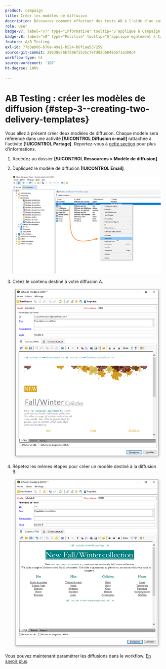 ```yaml
---
product: campaign
title: Créer les modèles de diffusion
description: Découvrez comment effectuer des tests AB à lʼaide dʼun cas dʼutilisation spécifique.
role: User
badge-v7: label="v7" type="Informative" tooltip="S’applique à Campaign Classic v7"
badge-v8: label="v8" type="Positive" tooltip="S’applique également à Campaign v8"
feature: A/B Testing
exl-id: 77b3a906-b76e-49e1-b524-b6f1ae537259
source-git-commit: 28638e76bf286f253bc7efd02db848b571ad88c4
workflow-type: ht
source-wordcount: '107'
ht-degree: 100%

---
```


# AB Testing : créer les modèles de diffusion {#step-3--creating-two-delivery-templates}

Vous allez à présent créer deux modèles de diffusion. Chaque modèle sera référencé dans une activité **[!UICONTROL Diffusion e-mail]** rattachée à l&#39;activité **[!UICONTROL Partage]**. Reportez-vous à [cette section](about-templates.md) pour plus d&#39;informations.

1. Accédez au dossier **[!UICONTROL Ressources > Modèle de diffusion]**.
1. Dupliquez le modèle de diffusion **[!UICONTROL Email]**.

   ![](assets/use_case_abtesting_deliverymodel_001.png)

1. Créez le contenu destiné à votre diffusion A.

   ![](assets/use_case_abtesting_deliverymodel_002.png)

1. Répétez les mêmes étapes pour créer un modèle destiné à la diffusion B.

   ![](assets/use_case_abtesting_deliverymodel_003.png)

Vous pouvez maintenant paramétrer les diffusions dans le workflow. [En savoir plus](a-b-testing-uc-configuring-deliveries.md).
